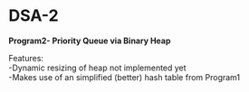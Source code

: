 # DSA-2
**Program2- Priority Queue via Binary Heap**  

Features:  
-Dynamic resizing of heap not implemented yet  
-Makes use of an simplified (better) hash table from Program1

